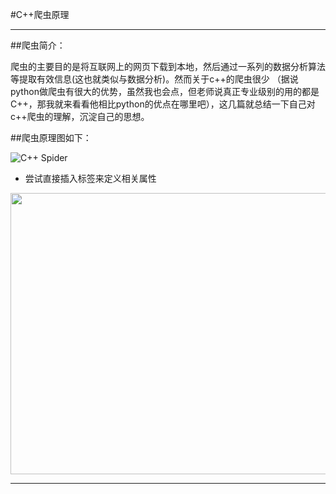 #C++爬虫原理

------

##爬虫简介：

爬虫的主要目的是将互联网上的网页下载到本地，然后通过一系列的数据分析算法等提取有效信息(这也就类似与数据分析)。然而关于c++的爬虫很少 （据说python做爬虫有很大的优势，虽然我也会点，但老师说真正专业级别的用的都是C++，那我就来看看他相比python的优点在哪里吧），这几篇就总结一下自己对c++爬虫的理解，沉淀自己的思想。

##爬虫原理图如下：

![C++ Spider](http://static.oschina.net/uploads/space/2012/0620/182352_CPmk_251604.png)

- 尝试直接插入<img />标签来定义相关属性

<img src="http://static.oschina.net/uploads/space/2012/0620/182352_CPmk_251604.png"  width="675" height="450" />


------